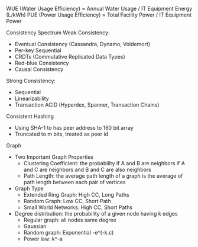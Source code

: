 WUE (Water Usage Efficiency) = Annual Water Usage / IT Equipment Energy (L/kWh)
PUE (Power Usage Efficiency) = Total Facility Power / IT Equipment Power

Consistency Spectrum
Weak Consistency:

- Eventual Consistency (Cassandra, Dynamo, Voldemort)
- Per-key Sequential
- CRDTs (Commutative Replicated Data Types)
- Red-blue Consistency
- Causal Consistency

Strong Consistency:

- Sequential
- Linearizability
- Transaction ACID (Hyperdex, Spanner, Transaction Chains)

Consistent Hashing

- Using SHA-1 to has peer address to 160 bit array
- Truncated to m bits, treated as peer id

Graph
- Two Important Graph Properties
    - Clustering Coefficient: the probability if A and B are neighbors if A and C are neighbors and B and C are also neighbors
    - Path Length: the average path length of a graph is the average of path length between each pair of vertices
- Graph Type
    - Extended Ring Graph: High CC, Long Paths
    - Random Graph: Low CC, Short Path
    - Small World Networks: High CC, Short Paths
- Degree distribution: the probability of a given node having k edges
    - Regular graph: all nodes same degree
    - Gaussian
    - Random graph: Exponential -e^(-k.c)
    - Power law: k^-a